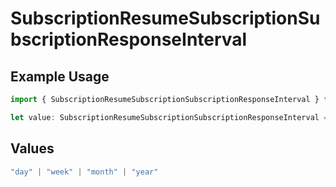# SubscriptionResumeSubscriptionSubscriptionResponseInterval

## Example Usage

```typescript
import { SubscriptionResumeSubscriptionSubscriptionResponseInterval } from "jani-payments/models/operations";

let value: SubscriptionResumeSubscriptionSubscriptionResponseInterval = "year";
```

## Values

```typescript
"day" | "week" | "month" | "year"
```